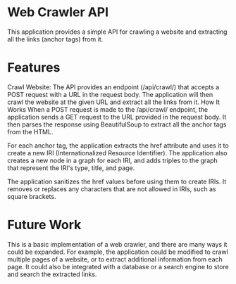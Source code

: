 # Web Crawler API
This application provides a simple API for crawling a website and extracting all the links (anchor tags) from it.

# Features
Crawl Website: The API provides an endpoint (/api/crawl/) that accepts a POST request with a URL in the request body. The application will then crawl the website at the given URL and extract all the links from it.
How It Works
When a POST request is made to the /api/crawl/ endpoint, the application sends a GET request to the URL provided in the request body. It then parses the response using BeautifulSoup to extract all the anchor tags from the HTML.

For each anchor tag, the application extracts the href attribute and uses it to create a new IRI (Internationalized Resource Identifier). The application also creates a new node in a graph for each IRI, and adds triples to the graph that represent the IRI's type, title, and page.

The application sanitizes the href values before using them to create IRIs. It removes or replaces any characters that are not allowed in IRIs, such as square brackets.

# Future Work
This is a basic implementation of a web crawler, and there are many ways it could be expanded. For example, the application could be modified to crawl multiple pages of a website, or to extract additional information from each page. It could also be integrated with a database or a search engine to store and search the extracted links.
